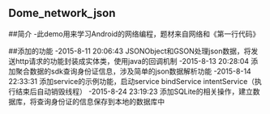 ## Dome_network_json

##简介
-此demo用来学习Android的网络编程，题材来自网络和《第一行代码》

##添加的功能
-2015-8-11 20:06:43  JSONObject和GSON处理json数据，将发送http请求的功能封装成实体类，使用java的回调机制
-2015-8-13 20:28:04  添加聚合数据的sdk查询身份证信息，涉及简单的json数据解析功能
-2015-8-14 22:33:31 添加service的示例功能，启动service  bindService  intentService（执行结束后自动销毁线程）
-2015-8-24 23:19:23  添加SQLite的相关操作，建立数据库，将查询身份证的信息保存到本地的数据库中
